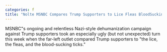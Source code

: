 ```yaml
---
categories: f
title: "Nolte MSNBC Compares Trump Supporters to Lice Fleas BloodSucking Ticks"
---
```

MSNBC"s ongoing and relentless Nazi-style dehumanization campaign against Trump supporters took an especially ugly (but not unexpected) turn this week when the far-left outlet compared Trump supporters to "the lice, the fleas, and the blood-sucking ticks."